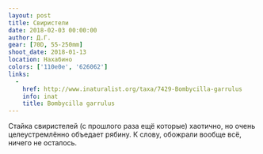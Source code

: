 ```yaml
---
layout: post
title: Свиристели
date: 2018-02-03 00:00:00
author: Д.Г.
gear: [70D, 55-250mm]
shoot_date: 2018-01-13
location: Нахабино
colors: ['110e0e', '626062']
links:
  -
    href: http://www.inaturalist.org/taxa/7429-Bombycilla-garrulus
    info: inat
    title: Bombycilla garrulus
---
```

Стайка свиристелей (с прошлого раза ещё которые) хаотично, но очень целеустремлённо объедает рябину. К слову, обожрали вообще всё, ничего не осталось.
